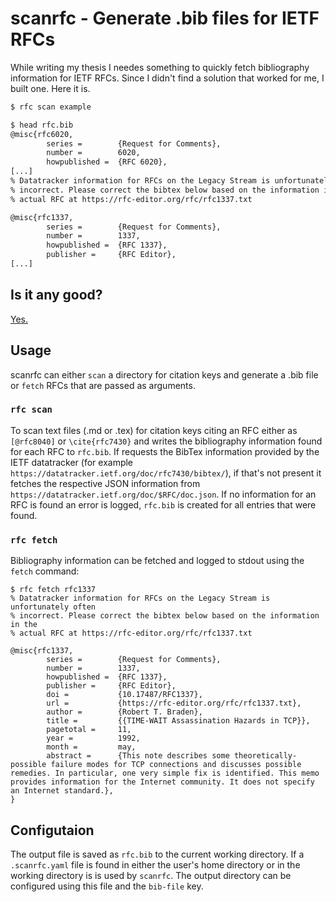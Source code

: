 # scanrfc - Generate .bib files for IETF RFCs

While writing my thesis I needes something to quickly fetch bibliography information for IETF RFCs. Since I didn't find a solution that worked for me, I built one. Here it is.

```sh
$ rfc scan example

$ head rfc.bib
@misc{rfc6020,
        series =        {Request for Comments},
        number =        6020,
        howpublished =  {RFC 6020},
[...]
% Datatracker information for RFCs on the Legacy Stream is unfortunately often
% incorrect. Please correct the bibtex below based on the information in the
% actual RFC at https://rfc-editor.org/rfc/rfc1337.txt

@misc{rfc1337,
        series =        {Request for Comments},
        number =        1337,
        howpublished =  {RFC 1337},
        publisher =     {RFC Editor},
[...]
```

## Is it any good?

[Yes.](https://news.ycombinator.com/item?id=3067434)

## Usage

scanrfc can either `scan` a directory for citation keys and generate a .bib file or `fetch` RFCs that are passed as arguments.

### `rfc scan`

To scan text files (.md or .tex) for citation keys citing an RFC either as `[@rfc8040]` or `\cite{rfc7430}` and writes the bibliography information found for each RFC to `rfc.bib`. If requests the BibTex information provided by the IETF datatracker (for example `https://datatracker.ietf.org/doc/rfc7430/bibtex/`), if that's not present it fetches the respective JSON information from `https://datatracker.ietf.org/doc/$RFC/doc.json`. If no information for an RFC is found an error is logged, `rfc.bib` is created for all entries that were found.

### `rfc fetch`

Bibliography information can be fetched and logged to stdout using the `fetch` command:

```
$ rfc fetch rfc1337
% Datatracker information for RFCs on the Legacy Stream is unfortunately often
% incorrect. Please correct the bibtex below based on the information in the
% actual RFC at https://rfc-editor.org/rfc/rfc1337.txt

@misc{rfc1337,
        series =        {Request for Comments},
        number =        1337,
        howpublished =  {RFC 1337},
        publisher =     {RFC Editor},
        doi =           {10.17487/RFC1337},
        url =           {https://rfc-editor.org/rfc/rfc1337.txt},
        author =        {Robert T. Braden},
        title =         {{TIME-WAIT Assassination Hazards in TCP}},
        pagetotal =     11,
        year =          1992,
        month =         may,
        abstract =      {This note describes some theoretically-possible failure modes for TCP connections and discusses possible remedies. In particular, one very simple fix is identified. This memo provides information for the Internet community. It does not specify an Internet standard.},
}
```

## Configutaion

The output file is saved as `rfc.bib` to the current working directory. If a `.scanrfc.yaml` file is found in either the user's home directory or in the working directory is is used by `scanrfc`. The output directory can be configured using this file and the `bib-file` key.
